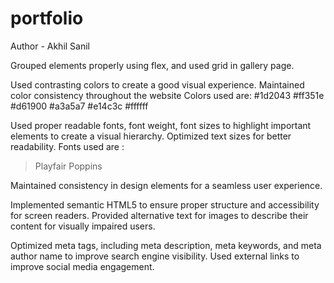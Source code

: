 # portfolio

Author - Akhil Sanil

Grouped elements properly using flex, and used grid in gallery page.

Used contrasting colors to create a good visual experience.
Maintained color consistency throughout the website
Colors used are:
#1d2043
#ff351e
#d61900
#a3a5a7
#e14c3c
#ffffff

Used proper readable fonts, font weight, font sizes to highlight important elements to create a visual hierarchy.
Optimized text sizes for better readability.
Fonts used are :
> Playfair
> Poppins

Maintained consistency in design elements for a seamless user experience.

Implemented semantic HTML5 to ensure proper structure and accessibility for screen readers.
Provided alternative text for images to describe their content for visually impaired users.

Optimized meta tags, including meta description, meta keywords, and meta author name to improve search engine visibility.
Used external links to improve social media engagement.